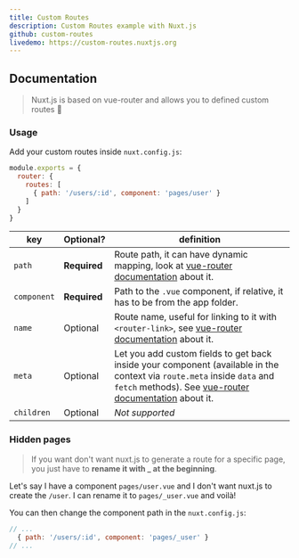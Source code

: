 ```yaml
---
title: Custom Routes
description: Custom Routes example with Nuxt.js
github: custom-routes
livedemo: https://custom-routes.nuxtjs.org
---
```


## Documentation

> Nuxt.js is based on vue-router and allows you to defined custom routes :rocket:

### Usage

Add your custom routes inside `nuxt.config.js`:
```js
module.exports = {
  router: {
    routes: [
      { path: '/users/:id', component: 'pages/user' }
    ]
  }
}
```

| key  | Optional? | definition |
|------|------------|-----------|
| `path` | **Required** | Route path, it can have dynamic mapping, look at [vue-router documentation](https://router.vuejs.org/en/essentials/dynamic-matching.html) about it. |
| `component` | **Required** | Path to the `.vue` component, if relative, it has to be from the app folder. |
| `name` | Optional | Route name, useful for linking to it with `<router-link>`, see [vue-router documentation](https://router.vuejs.org/en/essentials/named-routes.html) about it. |
| `meta` | Optional | Let you add custom fields to get back inside your component (available in the context via `route.meta`  inside `data` and `fetch` methods). See [vue-router documentation](https://router.vuejs.org/en/advanced/meta.html) about it. |
| `children` | Optional | *Not supported* |

### Hidden pages

>If you want don't want nuxt.js to generate a route for a specific page, you just have to **rename it with _ at the beginning**.

Let's say I have a component `pages/user.vue` and I don't want nuxt.js to create the `/user`. I can rename it to `pages/_user.vue` and voilà!

You can then change the component path in the `nuxt.config.js`:
```js
// ...
  { path: '/users/:id', component: 'pages/_user' }
// ...
```
